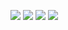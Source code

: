 ![](https://github.com/yerourou/Training-program-1/blob/main/images/credit_card_01.png)
![](https://github.com/yerourou/Training-program-1/blob/main/images/credit_card_02.png)
![](https://github.com/yerourou/Training-program-1/blob/main/images/credit_card_03.png)
![](https://github.com/yerourou/Training-program-1/blob/main/images/credit_card_04.png)
